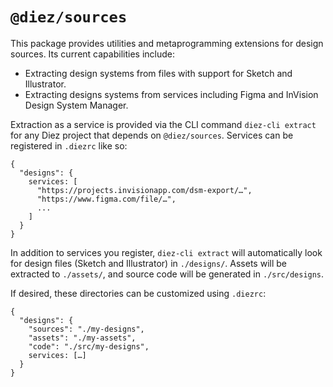 # `@diez/sources`

This package provides utilities and metaprogramming extensions for design sources. Its current capabilities include:
 - Extracting design systems from files with support for Sketch and Illustrator.
 - Extracting designs systems from services including Figma and InVision Design System Manager.

Extraction as a service is provided via the CLI command `diez-cli extract` for any Diez project that depends on `@diez/sources`. Services can be registered in `.diezrc` like so:

```
{
  "designs": {
    services: [
      "https://projects.invisionapp.com/dsm-export/…",
      "https://www.figma.com/file/…",
      ...
    ]
  }
}
```

In addition to services you register, `diez-cli extract` will automatically look for design files (Sketch and Illustrator) in `./designs/`. Assets will be extracted to `./assets/`, and source code will be generated in `./src/designs`.

If desired, these directories can be customized using `.diezrc`:

```
{
  "designs": {
    "sources": "./my-designs",
    "assets": "./my-assets",
    "code": "./src/my-designs",
    services: […]
  }
}
```
